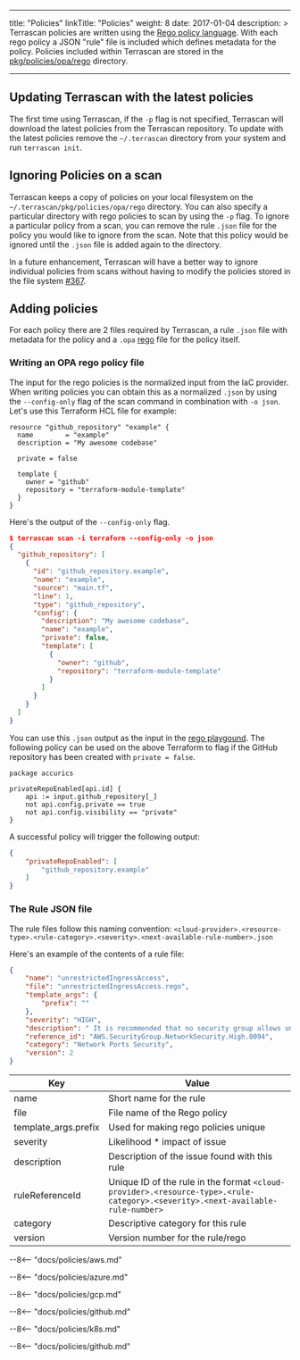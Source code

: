 
---
title: "Policies"
linkTitle: "Policies"
weight: 8
date: 2017-01-04
description: >
       Terrascan policies are written using the [Rego policy language](https://www.openpolicyagent.org/docs/latest/policy-language/). With each rego policy a JSON "rule" file is included which defines metadata for the policy. Policies included within Terrascan are stored in the [pkg/policies/opa/rego](https://github.com/accurics/terrascan/tree/master/pkg/policies/opa/rego) directory.
 
---



## Updating Terrascan with the latest policies

The first time using Terrascan, if the `-p` flag is not specified, Terrascan will download the latest policies from the Terrascan repository. To update with the latest policies remove the `~/.terrascan` directory from your system and run `terrascan init`.

## Ignoring Policies on a scan

Terrascan keeps a copy of policies on your local filesystem on the `~/.terrascan/pkg/policies/opa/rego` directory. You can also specify a particular directory with rego policies to scan by using the `-p` flag. To ignore a particular policy from a scan, you can remove the rule `.json` file for the policy you would like to ignore from the scan. Note that this policy would be ignored until the `.json` file is added again to the directory.

In a future enhancement, Terrascan will have a better way to ignore individual policies from scans without having to modify the policies stored in the file system [#367](https://github.com/accurics/terrascan/issues/367).

## Adding policies

For each policy there are 2 files required by Terrascan, a rule `.json` file with metadata for the policy and a `.opa` [rego](https://www.openpolicyagent.org/docs/latest/policy-language/) file for the policy itself.

### Writing an OPA rego policy file
The input for the rego policies is the normalized input from the IaC provider. When writing policies you can obtain this as a normalized `.json` by using the `--config-only` flag of the scan command in combination with `-o json`. Let's use this Terraform HCL file for example:

``` hcl
resource "github_repository" "example" {
  name        = "example"
  description = "My awesome codebase"

  private = false

  template {
    owner = "github"
    repository = "terraform-module-template"
  }
}
```

Here's the output of the `--config-only` flag.

``` json
$ terrascan scan -i terraform --config-only -o json
{
  "github_repository": [
    {
      "id": "github_repository.example",
      "name": "example",
      "source": "main.tf",
      "line": 1,
      "type": "github_repository",
      "config": {
        "description": "My awesome codebase",
        "name": "example",
        "private": false,
        "template": [
          {
            "owner": "github",
            "repository": "terraform-module-template"
          }
        ]
      }
    }
  ]
}
```


You can use this `.json` output as the input in the [rego playgound](https://play.openpolicyagent.org/). The following policy can be used on the above Terraform to flag if the GitHub repository has been created with `private = false`.

```
package accurics

privateRepoEnabled[api.id] {
    api := input.github_repository[_]
    not api.config.private == true
    not api.config.visibility == "private"
}
```

A successful policy will trigger the following output:

``` json
{
    "privateRepoEnabled": [
        "github_repository.example"
    ]
}
```

### The Rule JSON file

The rule files follow this naming convention: `<cloud-provider>.<resource-type>.<rule-category>.<severity>.<next-available-rule-number>.json`

Here's an example of the contents of a rule file:

``` json
{
    "name": "unrestrictedIngressAccess",
    "file": "unrestrictedIngressAccess.rego",
    "template_args": {
        "prefix": ""
    },
    "severity": "HIGH",
    "description": " It is recommended that no security group allows unrestricted ingress access",
    "reference_id": "AWS.SecurityGroup.NetworkSecurity.High.0094",
    "category": "Network Ports Security",
    "version": 2
}
```

| Key                  | Value                                         |
| -------------------- | --------------------------------------------- |
| name                 | Short name for the rule                       |
| file                 | File name of the Rego policy                  |
| template_args.prefix | Used for making rego policies unique          |
| severity             | Likelihood * impact of issue                  |
| description          | Description of the issue found with this rule |
| ruleReferenceId      | Unique ID of the rule in the format `<cloud-provider>.<resource-type>.<rule-category>.<severity>.<next-available-rule-number>` |
| category            | Descriptive category for this rule    |
| version             | Version number for the rule/rego      |

--8<-- "docs/policies/aws.md"

--8<-- "docs/policies/azure.md"

--8<-- "docs/policies/gcp.md"

--8<-- "docs/policies/github.md"

--8<-- "docs/policies/k8s.md"

--8<-- "docs/policies/github.md"
